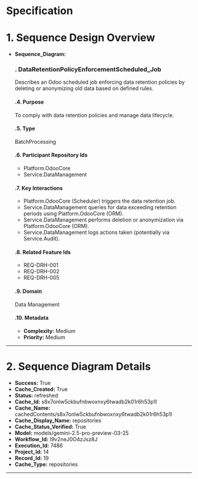 # Specification

# 1. Sequence Design Overview

- **Sequence_Diagram:**
  ### . DataRetentionPolicyEnforcementScheduled_Job
  Describes an Odoo scheduled job enforcing data retention policies by deleting or anonymizing old data based on defined rules.

  #### .4. Purpose
  To comply with data retention policies and manage data lifecycle.

  #### .5. Type
  BatchProcessing

  #### .6. Participant Repository Ids
  
  - Platform.OdooCore
  - Service.DataManagement
  
  #### .7. Key Interactions
  
  - Platform.OdooCore (Scheduler) triggers the data retention job.
  - Service.DataManagement queries for data exceeding retention periods using Platform.OdooCore (ORM).
  - Service.DataManagement performs deletion or anonymization via Platform.OdooCore (ORM).
  - Service.DataManagement logs actions taken (potentially via Service.Audit).
  
  #### .8. Related Feature Ids
  
  - REQ-DRH-001
  - REQ-DRH-002
  - REQ-DRH-005
  
  #### .9. Domain
  Data Management

  #### .10. Metadata
  
  - **Complexity:** Medium
  - **Priority:** Medium
  


---

# 2. Sequence Diagram Details

- **Success:** True
- **Cache_Created:** True
- **Status:** refreshed
- **Cache_Id:** s8x7onlw5ckbufnbwoxnxy6twadb2k01r6h53p1l
- **Cache_Name:** cachedContents/s8x7onlw5ckbufnbwoxnxy6twadb2k01r6h53p1l
- **Cache_Display_Name:** repositories
- **Cache_Status_Verified:** True
- **Model:** models/gemini-2.5-pro-preview-03-25
- **Workflow_Id:** I9v2neJ0O4zJsz8J
- **Execution_Id:** 7486
- **Project_Id:** 14
- **Record_Id:** 19
- **Cache_Type:** repositories


---

